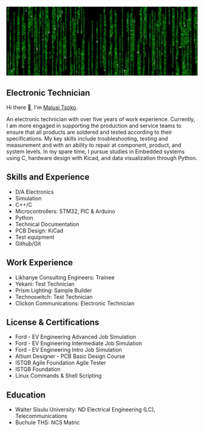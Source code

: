 ![Electronics](https://github.com/tsokomalusi/tsokomalusi/blob/main/github_profile2.png)
## Electronic Technician
 Hi there 👋, I'm [Malusi Tsoko](https://www.linkedin.com/in/malusi-tsoko-5a9561197/). 
 
An electronic technician with over five years of work experience. Currently, I am more engaged in supporting the production and service teams to ensure that all products are soldered and tested according to their specifications. My key skills include troubleshooting, testing and measurement and with an ability to repair at component, product, and system levels. In my spare time, I pursue studies in Embedded systems using C, hardware design with Kicad, and data visualization through Python.

## Skills and Experience
- D/A Electronics
- Simulation
- C++/C
- Microcontrollers: STM32, PIC & Arduino 
- Python
- Technical Documentation
- PCB Design: KiCad
- Test equipment
- Github/Git

 ## Work Experience
 - Likhanye Consulting Engineers:      Trainee
 - Yekani:                             Test Technician
 - Prism Lighting:                     Sample Builder
 - Technoswitch:                       Test Technician
 - Clickon Communications:             Electronic Technician

 ## License & Certifications
 - Ford - EV Engineering Advanced Job Simulation
 - Ford - EV Engineering Intermediate Job Simulation
 - Ford - EV Engineering Intro Job Simulation
 - Altium Designer - PCB Basic Design Course
 - ISTQB Agile Foundation Agile Tester
 - ISTQB Foundation
 - Linux Commands & Shell Scripting
   
 ## Education
 - Walter Sisulu University:          ND Electrical Engineering (LC), Telecommunications
 - Buchule THS:                       NCS Matric



 










